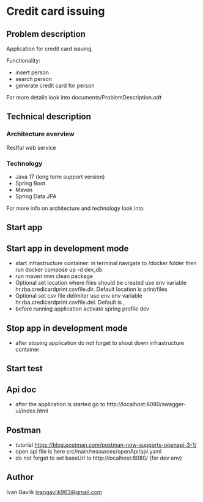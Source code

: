 # Credit card issuing

## Problem description

Application for credit card issuing.  

Functionality: 
* insert person
* search person
* generate credit card for person  

For more details look into documents/ProblemDescription.odt

## Technical description

### Architecture overview 
Restful web service 

### Technology
* Java 17 (long term support version)
* Spring Boot
* Maven
* Spring Data JPA

For more info on architecture and technology look into  

## Start app

## Start app in development mode

* start infrastructure container: in terminal navigate to /docker folder then run docker compose up -d dev_db
* run maven mvn clean package 
* Optional set location where files should be created use env variable hr.rba.credicardprint.csvfile.dir. Default location is print/files
* Optional set csv file delimiter use env env variable hr.rba.credicardprint.csvfile.del. Default is ,
* before running application activate spring profile dev 

## Stop app in development mode

* after stoping application do not forget to shout down infrastructure container

## Start test

## Api doc 
* after the application is started go to http://localhost:8080/swagger-ui/index.html

## Postman 
* tutorial https://blog.postman.com/postman-now-supports-openapi-3-1/
* open api file is here src/main/resources/openApi/api.yaml
* do not forget to set baseUrl to http://localhost:8080/ (for dev env)

## Author 
Ivan Gavlik
ivangavlik963@gmail.com

